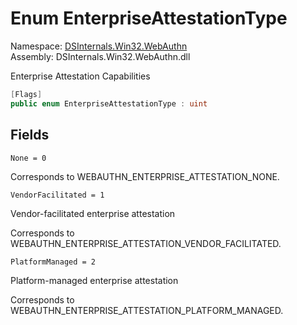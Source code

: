 # <a id="DSInternals_Win32_WebAuthn_EnterpriseAttestationType"></a> Enum EnterpriseAttestationType

Namespace: [DSInternals.Win32.WebAuthn](DSInternals.Win32.WebAuthn.md)  
Assembly: DSInternals.Win32.WebAuthn.dll  

Enterprise Attestation Capabilities

```csharp
[Flags]
public enum EnterpriseAttestationType : uint
```

## Fields

`None = 0` 



Corresponds to WEBAUTHN_ENTERPRISE_ATTESTATION_NONE.

`VendorFacilitated = 1` 

Vendor-facilitated enterprise attestation

Corresponds to WEBAUTHN_ENTERPRISE_ATTESTATION_VENDOR_FACILITATED.

`PlatformManaged = 2` 

Platform-managed enterprise attestation

Corresponds to WEBAUTHN_ENTERPRISE_ATTESTATION_PLATFORM_MANAGED.

